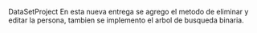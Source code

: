 DataSetProject
En esta nueva entrega se agrego el metodo de eliminar y editar la persona, tambien se implemento el arbol de busqueda binaria.
